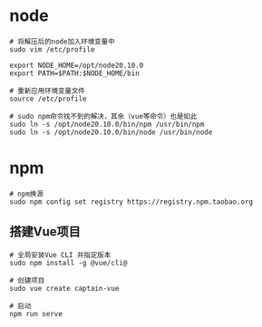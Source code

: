 # node

```shell
# 将解压后的node加入环境变量中
sudo vim /etc/profile

export NODE_HOME=/opt/node20.10.0
export PATH=$PATH:$NODE_HOME/bin

# 重新应用环境变量文件
source /etc/profile
```

```shell
# sudo npm命令找不到的解决，其余（vue等命令）也是如此
sudo ln -s /opt/node20.10.0/bin/npm /usr/bin/npm
sudo ln -s /opt/node20.10.0/bin/node /usr/bin/node
```

# npm

```shell
# npm换源
sudo npm config set registry https://registry.npm.taobao.org
```

## 搭建Vue项目

```shell
# 全局安装Vue CLI 并指定版本
sudo npm install -g @vue/cli@

# 创建项目
sudo vue create captain-vue

# 启动
npm run serve
```

